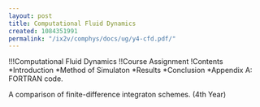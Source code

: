 ```yaml
---
layout: post
title: Computational Fluid Dynamics
created: 1084351991
permalink: "/ix2v/comphys/docs/ug/y4-cfd.pdf/"
---
```

!!!Computational Fluid Dynamics
!!Course Assignment
!Contents
*Introduction
*Method of Simulaton
*Results
*Conclusion
*Appendix A: FORTRAN code.

A comparison of finite-difference integraton schemes. (4th Year)

